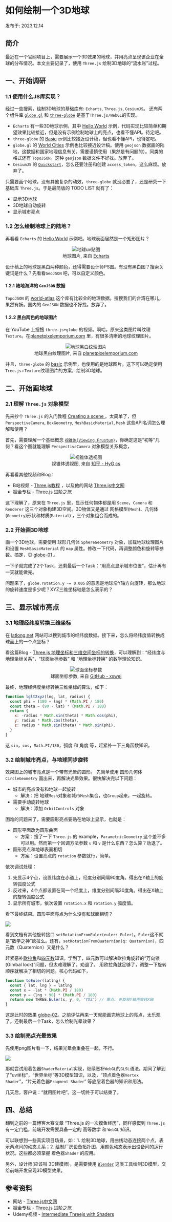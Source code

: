 # 如何绘制一个3D地球

发布于: 2023.12.14

## 简介

最近在一个官网项目上，需要展示一个3D效果的地球，并用亮点呈现该企业在全球的分布情况。本文主要记录了，使用 `Three.js` 绘制3D地球的“流水账”过程。

<!-- markdownlint-disable-next-line no-alt-text
期望效果如下：![](./12/3d-earth.webp) -->

## 一、开始调研

### 1.1 使用什么JS库实现？

经过一些搜索，绘制3D地球的基础库有: `Echarts`, `Three.js`, `CesiumJS`。
还有两个组件库 [`globe.gl`](https://globe.gl/) 和 [`three-globe`](https://github.com/vasturiano/three-globe) 是基于`Three.js/WebGL`的实现。

* `Echarts` 有一些3D地球示例，其中 [Hello World](https://echarts.apache.org/examples/zh/editor.html?c=globe-echarts-gl-hello-world&gl=1) 示例，代码实现比较简单和期望效果比较接近，但是没有示例绘制地球上的亮点，也看不懂API。待定吧。
* `three-globe` 的 [Basic](https://vasturiano.github.io/three-globe/example/basic/) 示例比较接近设计稿，但也看不懂API，也待定吧。
* `globe.gl` 的 [World Cities](https://globe.gl/example/world-cities/) 示例也比较接近设计稿。使用 `geojson` 数据画的陆地，这数据和国家地理信息有关，需要谨慎使用（果然是有问题的）。同类的格式还有 `TopoJSON`。这种 `geojson` 数据文件不好找。放弃了。
* `CesiumJS` 的 [`Quickstart`](https://cesium.com/learn/cesiumjs-learn/cesiumjs-quickstart/)，怎么还要注册和创建 `access_token`，这么麻烦。放弃了。

只需要画个地球，没有其他复杂的动效，`three-globe` 就没必要了，还是研究一下基础库 `Three.js`。于是最简版的 TODO LIST 就有了：

* 显示3D地球
* 3D地球自动旋转
* 显示城市亮点

### 1.2 怎么绘制地球上的陆地？

再看看 `Echarts` 的 [Hello World](https://echarts.apache.org/examples/zh/editor.html?c=globe-echarts-gl-hello-world&gl=1) 示例吧。地球表面居然是一个矩形图片？

<!-- markdownlint-disable no-inline-html -->
<figure style="text-align:center;">
  <img src="https://echarts.apache.org/examples/data-gl/asset/world.topo.bathy.200401.jpg" alt="地球uv贴图" />
  <figcaption>地球图片, 来自 <a href="https://echarts.apache.org">Echarts</a></figcaption>
</figure>
<!-- markdownlint-enable no-inline-html -->

设计稿上的地球是黑白两种颜色，还得需要设计师PS图。有没有黑白图？搜索关键词是什么？先看看`GeoJSON` 吧，可以自定义颜色。

#### 1.2.1 陆地海洋的 `GeoJSON` 数据

`TopoJSON` 的 [world-atlas](https://github.com/topojson/world-atlas#file-reference) 这个库有比较全的地理数据。搜搜我们的台湾在哪儿，果然有妖。国内的 `GeoJSON` 数据也不好找。放弃了。

#### 1.2.2 黑白两色的地球图片

在 YouTube 上搜搜 `three.js+globe` 的视频。啊哈，原来这类图片叫纹理 `Texture`。在[planetpixelemporium.com](https://planetpixelemporium.com/earth8081.html) 里，有很多清晰的地球纹理图片。

<!-- markdownlint-disable no-inline-html -->
<figure style="text-align:center;">
  <img src="https://planetpixelemporium.com/download/download.php?earthspec1k.jpg" alt="地球黑白纹理图片" />
  <figcaption>地球黑白纹理图片, 来自 <a href="https://planetpixelemporium.com">planetpixelemporium.com</a></figcaption>
</figure>
<!-- markdownlint-enable no-inline-html -->

并且，`three-globe` 的 [basic](https://vasturiano.github.io/three-globe/example/basic/) 示例里，也使用的是地球图片。这下可以确定使用 `Tree.js`+`Texture`纹理图片的方案，绘制3D地球。

## 二、开始画地球

### 2.1 理解 `Three.js` 对象模型

先来抄个 `Three.js` 的入门教程 [Creating a scene
](https://threejs.org/docs/index.html#manual/en/introduction/Creating-a-scene)。太简单了，但 `PerspectiveCamera`, `BoxGeometry`, `MeshBasicMaterial`, `Mesh` 这些API名词怎么理解和使用？

首先，需要理解一个基础概念 [`视锥体(Viewing Frustum)`](https://cloud.tencent.com/developer/article/1802253)，你确定这是“初等”几何？看这个图就能理解 `PerspectiveCamera` 对象模型关系概念，

<!-- markdownlint-disable no-inline-html -->
<figure style="text-align:center;">
  <img src="https://pic1.zhimg.com/80/v2-1f6900f362f99c0257041fd7c6e77bb0_720w.webp" alt="视锥体透视图" />
  <figcaption>视锥体透视图, 来自 <a href="https://zhuanlan.zhihu.com/p/510877492">知乎 - HyG cs</a></figcaption>
</figure>
<!-- markdownlint-enable no-inline-html -->

再看看其他视频和Blog：

* B站视频 - [Three.js教程](https://www.bilibili.com/video/BV14r4y1G7h4/?share_source=copy_web&vd_source=87fd4ba12cc3bed7aed51c523b6749af) ，以及他的网站 [Three.js中文网](http://www.webgl3d.cn/)
* 掘金专栏 - [Three.js 进阶之旅](https://github.com/dragonir/threejs-odessey)

这下理解了，原来在 `Three.js` 里，显示任何物体都是用 `Scene`，`Camera` 和 `Renderer` 这三个对象构建3D空间。3D物体又是通过 网格模型(`Mesh`)、几何体(`Geometry`)形状和材质(`Material`) ，三个对象组合而成的。

### 2.2 开始画3D地球

画一个3D地球，需要使用 球形几何体 `SphereGeometry` 对象，加载地球纹理图片和设置 `MeshBasicMaterial` 的 `map` 属性。修改一下代码，再调整颜色和旋转等参数。搞定，见 [globe-01](./11/globe-01.html) 。

一下子就完成了2个Task，还剩最后一个Task：“用亮点显示城市位置”，估计再有一天就能做完。

问题来了，`globe.rotation.y -= 0.005` 的意思是地球沿Y轴方向旋转，那么地球的旋转速度是多少呢？XYZ三维坐标轴是怎么表示的？

## 三、显示城市亮点

### 3.1 地理经纬度转换三维坐标

在 [latlong.net](https://www.latlong.net/) 网站可以搜到城市的经纬度数据。接下来，怎么将经纬度值转换成球面上的一个点坐标？

看这篇Blog - [Three.js 地理坐标和三维空间坐标的转换](https://github.com/verymuch/blog/issues/12)，可以理解到：“经纬度与地理坐标关系”，“球面坐标参数” 和 “地理坐标转换” 的数学理论知识。
<!-- markdownlint-disable no-inline-html -->
<figure style="text-align:center;">
  <img src="https://github.com/xswei/ThreeJS_demo/raw/master/examples/02/zzx.png" alt="球面坐标参数" />
  <figcaption>球面坐标参数, 来自 <a href="https://github.com/xswei">GitHub - xswei</a></figcaption>
</figure>
<!-- markdownlint-enable no-inline-html -->

最终，地理经纬度坐标转换三维坐标的算法，如下：

```javascript
function lglt2xyz(lng, lat, radius) {
  const phi = (180 + lng) * (Math.PI / 180)
  const theta = (90 - lat) * (Math.PI / 180)
  return {
    x: -radius * Math.sin(theta) * Math.cos(phi),
    y: radius * Math.cos(theta),
    z: radius * Math.sin(theta) * Math.sin(phi),
  }
}
```

这 `sin`，`cos`，`Math.PI/180`，弧度 和 角度 等，赶紧补一下三角函数知识。

### 3.2 绘制城市亮点，与地球同步旋转

效果图上的城市亮点是一个带有光晕的圆形。
先简单使用 圆形几何体`CircleGeometry` 画出来，再解决光晕效果。很快解决完以下问题：

* 城市的亮点没有和地球一起旋转
  * 解决：把 地球`Mesh`对象和城市`Mesh`集合，也`Group`起来，一起旋转。
* 需要手动旋转地球
  * 解决：添加 `OrbitControls` 对象

困难的问题来了，需要圆形亮点要贴在地球上显示，也就是：

* 圆形平面改为圆形曲面
  * 方案：搜了一下 `Three.js` 的 example，`ParametricGeometry` 这个差不多可以用。然而第一个回调方法参数 `u` 和 `v` 是什么东西？怎么算？劝退了。
* 圆形亮点和地球表面相切
  * 方案：设置亮点的 `rotation` 参数就行，简单。

依次调试处理：

1. 先显示4个点，设置纬度在赤道上，经度分别间隔90度角。得出在Y轴上的旋转弧度公式
2. 反过来，4个点都设置在同一个经度上，维度分别间隔30度角。得出在X轴上的旋转弧度公式
3. 显示所有城市，依次设置 `rotation.x` 和 `rotation.y` 弧度值。

看下最终结果。圆形平面亮点为什么没有和球面相切？

<!-- markdownlint-disable-next-line no-alt-text -->
![](./12/earth-city-1.webp)

看到文档有其他旋转接口 `setRotationFromEuler(euler: Euler)`。`Euler`这不就是“数学之神”欧拉么。还有，`setRotationFromQuaternion(q: Quaternion)`，四元数（Quaternion）又是什么？

赶紧恶补[欧拉角](https://www.youtube.com/watch?v=qqlLshaHqeE)和[四元数](https://www.youtube.com/watch?v=zjMuIxRvygQ)知识。学到了，四元数可以解决欧拉角旋转的“万向锁(Gimbal lock)”问题，但太难理解了。劝退了。
用欧拉角就足够了，调整一下旋转顺序就解决了相切的问题。核心代码如下，

```javascript
function toEuler(latlng) {
  const { lat, lng } = latlng
  const x = -lat * (Math.PI / 180)
  const y = (lng + 90) * (Math.PI / 180)
  return new THREE.Euler(x, y, 0, 'YXZ') // 重点: 先旋转Y轴再旋转X轴
}
```

这是此时的效果 [globe-02](./12/globe-02.html)。之前评估再来一天就能画完地球上的亮点，太乐观了。还剩最后一个Task，怎么绘制光晕效果？

### 3.3 绘制亮点光晕效果

先使用png图片看一下，结果光晕会重叠在一起，不行。
<!-- markdownlint-disable-next-line no-alt-text -->
![](./12/earth-dots-bug.webp)

那就尝试用着色器`ShaderMaterial`实现，继续恶补`WebGL`的`GLSL`语法。期间了解到了“uv坐标”，“世界坐标”等3D模型知识，以及，“顶点着色器`Vertex Shader`”，“片元着色器`Fragment Shader`” 等底层着色器的知识和用法。

几天后，客户说：“就用图片吧”。这一切终于可以结束了。

## 四、总结

翻到之前的一篇博客大赛文章 “Three.js 的一次摸鱼经历”，同样感慨到 `Three.js` 有一定门槛，前端开发需要具备一定的 高等数学 和 `WebGL` 知识。

可以联想到一些真实项目场景，如：1. 绘制3D地球，用曲线动态连接两个点，表示两点间的动态关系；2. 绘制厂房设备拓扑图，用颜色动态表示出设备间的运行状况。这些都必须掌握 着色器`Shader` 的应用。

另外，设计师(应该叫 3D建模师)，是需要使用 [`Blender`](https://www.blender.org/) 这类工具绘制3D模型，交给前端开发呈现3D模型效果。

## 参考资料

* 网站 - [Three.js中文网](http://www.webgl3d.cn/)
* 掘金专栏 - [Three.js 进阶之旅](https://github.com/dragonir/threejs-odessey)
* Udemy视频 - [Intermediate Threejs with Shaders](https://thoughtworks.udemy.com/course/intermediate-threejs-with-shaders/learn)

